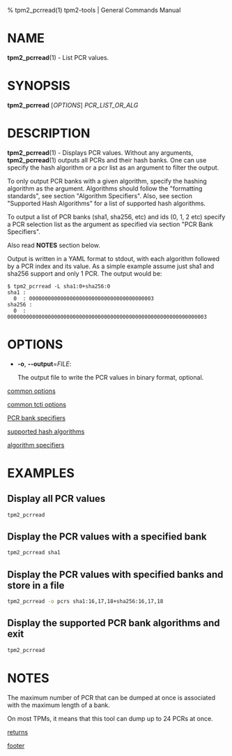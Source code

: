 % tpm2_pcrread(1) tpm2-tools | General Commands Manual

# NAME

**tpm2_pcrread**(1) - List PCR values.

# SYNOPSIS

**tpm2_pcrread** [*OPTIONS*] _PCR\_LIST\_OR\_ALG_

# DESCRIPTION

**tpm2_pcrread**(1) - Displays PCR values. Without any arguments, **tpm2_pcrread**(1)
outputs all PCRs and their hash banks. One can use specify the hash algorithm or
a pcr list as an argument to filter the output.

To only output PCR banks with a given algorithm, specify the hashing algorithm
as the argument. Algorithms should follow the "formatting standards", see section
"Algorithm Specifiers". Also, see section "Supported Hash Algorithms" for a list
of supported hash algorithms.

To output a list of PCR banks (sha1, sha256, etc) and ids (0, 1, 2 etc) specify
a PCR selection list as the argument as specified via section "PCR Bank
Specifiers".

Also read **NOTES** section below.

Output is written in a YAML format to stdout, with each algorithm followed by
a PCR index and its value. As a simple example assume just sha1 and sha256
support and only 1 PCR. The output would be:
```
$ tpm2_pcrread -L sha1:0+sha256:0
sha1 :
  0  : 0000000000000000000000000000000000000003
sha256 :
  0  : 0000000000000000000000000000000000000000000000000000000000000003
```

# OPTIONS

  * **-o**, **\--output**=_FILE_:

    The output file to write the PCR values in binary format, optional.


[common options](common/options.md)

[common tcti options](common/tcti.md)

[PCR bank specifiers](common/pcr.md)

[supported hash algorithms](common/hash.md)

[algorithm specifiers](common/alg.md)

# EXAMPLES

## Display all PCR values
```bash
tpm2_pcrread
```

## Display the PCR values with a specified bank
```bash
tpm2_pcrread sha1
```

## Display the PCR values with specified banks and store in a file
```bash
tpm2_pcrread -o pcrs sha1:16,17,18+sha256:16,17,18
```

## Display the supported PCR bank algorithms and exit
```bash
tpm2_pcrread
```

# NOTES

The maximum number of PCR that can be dumped at once is associated
with the maximum length of a bank.

On most TPMs, it means that this tool can dump up to 24 PCRs
at once.

[returns](common/returns.md)

[footer](common/footer.md)
